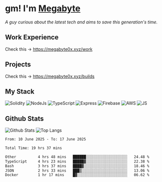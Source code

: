 # gm! I'm [Megabyte](https://megabyte0x.xyz/)

*A guy curious about the latest tech and aims to save this generation's time.*

## Work Experience

Check this -> https://megabyte0x.xyz/work

## Projects

Check this -> https://megabyte0x.xyz/builds

## My Stack

![Solidity](https://img.shields.io/badge/solidity-grey?style=for-the-badge&logo=solidity&logoColor=Green)
![NodeJs](https://img.shields.io/badge/NODE_JS-grey?style=for-the-badge&logo=nodedotjs&logoColor=Green)
![TypeScript](https://img.shields.io/badge/TS-grey?style=for-the-badge&logo=typescript&logoColor=Green)
![Express](https://img.shields.io/badge/EXPRESS-grey?style=for-the-badge&logo=EXPRESS&logoColor=Green)
![Firebase](https://img.shields.io/badge/EXPRESS-grey?style=for-the-badge&logo=EXPRESS&logoColor=Green)
![AWS](https://img.shields.io/badge/AWS-grey?style=for-the-badge&logo=amazonaws&logoColor=Yellow)
![JS](https://img.shields.io/badge/JS-grey?style=for-the-badge&logo=javascript&logoColor=Green)

## Github Stats

![Github Stats](https://github-readme-stats.vercel.app/api?username=megabyte0x&show_icons=true&theme=dark&hide_border=true&bg_color=0D1117) ![Top Langs](https://github-readme-stats.vercel.app/api/top-langs/?username=megabyte0x&layout=compact&theme=dark)

<!--START_SECTION:waka-->

```txt
From: 10 June 2025 - To: 17 June 2025

Total Time: 19 hrs 37 mins

Other          4 hrs 48 mins   ██████░░░░░░░░░░░░░░░░░░░   24.48 %
TypeScript     4 hrs 23 mins   █████▓░░░░░░░░░░░░░░░░░░░   22.38 %
Bash           3 hrs 37 mins   ████▓░░░░░░░░░░░░░░░░░░░░   18.46 %
JSON           2 hrs 33 mins   ███▒░░░░░░░░░░░░░░░░░░░░░   13.06 %
Docker         1 hr 17 mins    █▓░░░░░░░░░░░░░░░░░░░░░░░   06.62 %
```

<!--END_SECTION:waka-->


